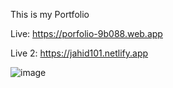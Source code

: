 This is my Portfolio

Live: https://porfolio-9b088.web.app

Live 2: https://jahid101.netlify.app

![image](https://user-images.githubusercontent.com/76203694/116797242-6efa0f80-ab05-11eb-9570-ae462b3a5e01.png)

